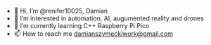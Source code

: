 - 👋 Hi, I’m @renifer10025, Damian
- 👀 I’m interested in automation, AI, augumented reality and drones
- 🌱 I’m currently learning C++ Raspberry Pi Pico
- 📫 How to reach me damianszymeckiwork@gmail.com

<!---
renifer10025/renifer10025 is a ✨ special ✨ repository because its `README.md` (this file) appears on your GitHub profile.
You can click the Preview link to take a look at your changes.
--->
